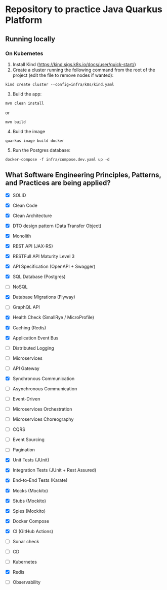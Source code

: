# Repository to practice Java Quarkus Platform
## Running locally
### On Kubernetes
1. Install Kind (https://kind.sigs.k8s.io/docs/user/quick-start/)
2. Create a cluster running the following command from the root of the project (edit the file to remove nodes if wanted):
```shell
kind create cluster --config=infra/k8s/kind.yaml
```
3. Build the app:
```shell
mvn clean install
```
or
```shell
mvn build
```
4. Build the image
```shell
quarkus image build docker
```
5. Run the Postgres database:
```shell
docker-compose -f infra/compose.dev.yaml up -d
```

## What Software Engineering Principles, Patterns, and Practices are being applied?
- [x] SOLID
- [x] Clean Code
- [x] Clean Architecture
- [x] DTO design pattern (Data Transfer Object)

- [x] Monolith
- [x] REST API (JAX-RS)
- [x] RESTFull API Maturity Level 3
- [x] API Specification (OpenAPI + Swagger)
- [x] SQL Database (Postgres)
- [ ] NoSQL
- [x] Database Migrations (Flyway)
- [ ] GraphQL API
- [x] Health Check (SmallRye / MicroProfile)
- [x] Caching (Redis)
- [x] Application Event Bus
- [ ] Distributed Logging
- [ ] Microservices
- [ ] API Gateway
- [x] Synchronous Communication
- [ ] Asynchronous Communication
- [ ] Event-Driven
- [ ] Microservices Orchestration
- [ ] Microservices Choreography
- [ ] CQRS
- [ ] Event Sourcing
- [ ] Pagination

- [x] Unit Tests (JUnit)
- [x] Integration Tests (JUnit + Rest Assured)
- [x] End-to-End Tests (Karate)
- [x] Mocks (Mockito)
- [x] Stubs (Mockito)
- [x] Spies (Mockito)

- [x] Docker Compose
- [x] CI (GitHub Actions)
- [ ] Sonar check
- [ ] CD
- [ ] Kubernetes
- [x] Redis
- [ ] Observability